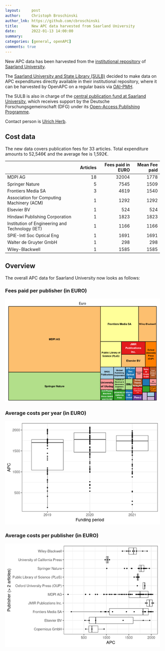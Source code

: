 ```yaml
---
layout:     post
author:     Christoph Broschinski
author_lnk: https://github.com/cbroschinski
title:      New APC data harvested from Saarland University
date:       2022-01-13 14:00:00
summary:    
categories: [general, openAPC]
comments: true
---
```





New APC data has been harvested from the [institutional repository](https://publikationen.sulb.uni-saarland.de/) of [Saarland University](https://www.uni-saarland.de/en/home.html).

The [Saarland University and State Library (SULB)](https://www.sulb.uni-saarland.de/en/) decided to make data on APC expenditures directly available in their institutional repository, where it can be harvested by OpenAPC on a regular basis via [OAI-PMH](https://publikationen.sulb.uni-saarland.de/oai/request?verb=ListRecords&metadataPrefix=openapc&set=openapc).

The SULB is also in charge of the [central publication fund at Saarland University](https://www.sulb.uni-saarland.de/lernen/open-access/open-access-publikationsfonds/), which receives support by the Deutsche Forschungsgemeinschaft (DFG) under its [Open-Access Publishing Programme](https://www.dfg.de/en/research_funding/programmes/infrastructure/lis/open_access/infrastructure_funding/index.html#4).

Contact person is [Ulrich Herb](mailto:u.herb@sulb.uni-saarland.de).

## Cost data



The new data covers publication fees for 33 articles. Total expenditure amounts to 52,546€ and the average fee is 1,592€.


|                                                | Articles| Fees paid in EURO| Mean Fee paid|
|:-----------------------------------------------|--------:|-----------------:|-------------:|
|MDPI AG                                         |       18|             32004|          1778|
|Springer Nature                                 |        5|              7545|          1509|
|Frontiers Media SA                              |        3|              4619|          1540|
|Association for Computing Machinery (ACM)       |        1|              1292|          1292|
|Elsevier BV                                     |        1|               524|           524|
|Hindawi Publishing Corporation                  |        1|              1823|          1823|
|Institution of Engineering and Technology (IET) |        1|              1166|          1166|
|SPIE-Intl Soc Optical Eng                       |        1|              1691|          1691|
|Walter de Gruyter GmbH                          |        1|               298|           298|
|Wiley-Blackwell                                 |        1|              1585|          1585|

## Overview

The overall APC data for Saarland University now looks as follows:

### Fees paid per publisher (in EURO)

![plot of chunk tree_saarland_2022_01_13_full](/figure/tree_saarland_2022_01_13_full-1.png)

###  Average costs per year (in EURO)

![plot of chunk box_saarland_2022_01_13_year_full](/figure/box_saarland_2022_01_13_year_full-1.png)

###  Average costs per publisher (in EURO)

![plot of chunk box_saarland_2022_01_13_publisher_full](/figure/box_saarland_2022_01_13_publisher_full-1.png)
